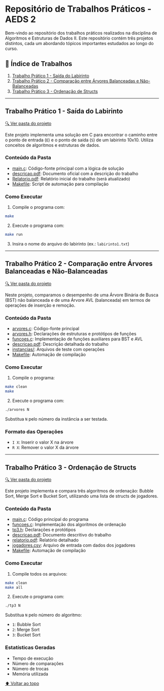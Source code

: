 # Repositório de Trabalhos Práticos - AEDS 2

Bem-vindo ao repositório dos trabalhos práticos realizados na disciplina de Algoritmos e Estruturas de Dados II. Este repositório contém três projetos distintos, cada um abordando tópicos importantes estudados ao longo do curso.

## 📑 Índice de Trabalhos
1. [Trabalho Prático 1 - Saída do Labirinto](#trabalho-prático-1---saída-do-labirinto)
2. [Trabalho Prático 2 - Comparação entre Árvores Balanceadas e Não-Balanceadas](#trabalho-prático-2---comparação-entre-árvores-balanceadas-e-não-balanceadas)
3. [Trabalho Prático 3 - Ordenação de Structs](#trabalho-prático-3---ordenação-de-structs)

---

## Trabalho Prático 1 - Saída do Labirinto
[🔍 Ver pasta do projeto](./Trabalho%20I/)

Este projeto implementa uma solução em C para encontrar o caminho entre o ponto de entrada (`E`) e o ponto de saída (`S`) de um labirinto 10x10. Utiliza conceitos de algoritmos e estruturas de dados.

### Conteúdo da Pasta
- [main.c](./Trabalho%20I/main.c): Código-fonte principal com a lógica de solução
- [descricao.pdf](./Trabalho%20I/descricao.pdf): Documento oficial com a descrição do trabalho
- [Relatorio.pdf](./Trabalho%20I/Relatorio.pdf): Relatório inicial do trabalho (será atualizado)
- [Makefile](./Trabalho%20I/Makefile): Script de automação para compilação

### Como Executar
1. Compile o programa com:
```bash
make
```
2. Execute o programa com:
```bash
make run
```
3. Insira o nome do arquivo do labirinto (ex.: `labirinto1.txt`)

---

## Trabalho Prático 2 - Comparação entre Árvores Balanceadas e Não-Balanceadas
[🔍 Ver pasta do projeto](./Trabalho%20II/)

Neste projeto, comparamos o desempenho de uma Árvore Binária de Busca (BST) não balanceada e de uma Árvore AVL (balanceada) em termos de operações de inserção e remoção.

### Conteúdo da Pasta
- [arvores.c](./Trabalho%20II/arvores.c): Código-fonte principal
- [arvores.h](./Trabalho%20II/arvores.h): Declarações de estruturas e protótipos de funções
- [funcoes.c](./Trabalho%20II/funcoes.c): Implementação de funções auxiliares para BST e AVL
- [descricao.pdf](./Trabalho%20II/descricao.pdf): Descrição detalhada do trabalho
- [instancias/](./Trabalho%20II/instancias/): Arquivos de teste com operações
- [Makefile](./Trabalho%20II/Makefile): Automação de compilação

### Como Executar
1. Compile o programa:
```bash
make clean
make
```
2. Execute o programa com:
```bash
./arvores N
```
Substitua `N` pelo número da instância a ser testada.

### Formato das Operações
- `I X`: Inserir o valor X na árvore
- `R X`: Remover o valor X da árvore

---

## Trabalho Prático 3 - Ordenação de Structs
[🔍 Ver pasta do projeto](./Trabalho%20III/)

Este projeto implementa e compara três algoritmos de ordenação: Bubble Sort, Merge Sort e Bucket Sort, utilizando uma lista de structs de jogadores.

### Conteúdo da Pasta
- [main.c](./Trabalho%20III/main.c): Código principal do programa
- [funcoes.c](./Trabalho%20III/funcoes.c): Implementação dos algoritmos de ordenação
- [tp3.h](./Trabalho%20III/tp3.h): Declarações e protótipos
- [descricao.pdf](./Trabalho%20III/descricao.pdf): Documento descritivo do trabalho
- [relatorio.pdf](./Trabalho%20III/relatorio.pdf): Relatório detalhado
- [jogadores.csv](./Trabalho%20III/jogadores.csv): Arquivo de entrada com dados dos jogadores
- [Makefile](./Trabalho%20III/Makefile): Automação de compilação

### Como Executar
1. Compile todos os arquivos:
```bash
make clean
make all
```
2. Execute o programa com:
```bash
./tp3 N
```
Substitua `N` pelo número do algoritmo:
- `1`: Bubble Sort
- `2`: Merge Sort
- `3`: Bucket Sort

### Estatísticas Geradas
- Tempo de execução
- Número de comparações
- Número de trocas
- Memória utilizada

[⬆️ Voltar ao topo](#repositório-de-trabalhos-práticos---aeds-2)